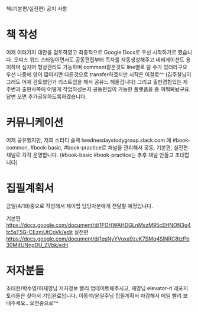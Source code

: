 책(기본편/실전편) 공지 사항

# 책 작성
어제 여러가지 대안을 검토하였고 최종적으로 Google Docs로 우선 시작하기로 했습니다. 
오피스 워드 스타일이면서도 공동편집부터 목차를 자동생성해주고 네비게이션도 용이하며 심지어 형상관리도 가능하며 
comment같은것도 line별로 달 수가 있더라구요 우선 나중에 양이 많아지면 다른것으로 transfer하겠지만 시작은 이걸로^^
(김주철님이 그래도 어제 검토했던거 리스트업을 해서 공유느 해줄겁니다) 그리고 출판경험있는 제 주변과 출판사쪽에 어떻게 
작업하셨는지 공동편집이 가능한 플랫폼을 좀 여쭤봐놨구요. 답변 오면 추가공유하도록하겠습니다.

# 커뮤니케이션
어제 공유했지만, 저희 스터디 슬랙 lwednesdaystudygroup.slack.com 에 #book-common, #book-basic, #book-practice로 
채널을 관리해서 공동, 기본편, 실전편 채널로 각각 운영합니다.  (#book-basic #book-practice는 추후 채널 만들고 초대합니다)

# 집필계획서
금일(4/18)중으로 작성해서 제이펍 담당자분에게 전달할 예정입니다.

기본편 https://docs.google.com/document/d/1FOHWAHDGLnMszM95cEHNON3g4tc5sT5G-CEzmUtCpVk/edit
실전편 https://docs.google.com/document/d/1qsNyYVoxa9zuK7SMq4SlNRC8tzPb30M4UNngDU_ZVbk/edit

# 저자분들
조태현/박수영/허재영님 저자정보 빨리 업데이트해주시고, 재영님 elevator-rl 레포지토리들은 찾아서 기입완료입니다. 
이동석/윤일주님 집필계획서 마감해서 메일 빨리 보내주세요.. 오전중으로^^
